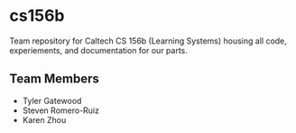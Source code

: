 # cs156b

Team repository for Caltech CS 156b (Learning Systems) housing all code, experiements, and documentation for our parts.

## Team Members
- Tyler Gatewood
- Steven Romero-Ruiz
- Karen Zhou
